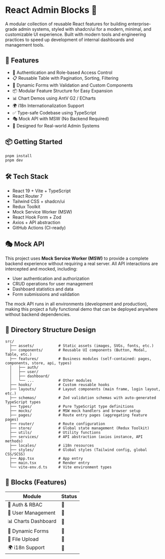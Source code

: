 # React Admin Blocks 🚀

A modular collection of reusable React features for building enterprise-grade admin systems, styled with shadcn/ui for a modern, minimal, and customizable UI experience.
Built with modern tools and engineering practices to speed up development of internal dashboards and management tools.

## 🌟 Features

- 🔐 Authentication and Role-based Access Control
- 📋 Reusable Table with Pagination, Sorting, Filtering
- 🧾 Dynamic Forms with Validation and Custom Components
- 📦 Modular Feature Structure for Easy Expansion
- 📊 Chart Demos using AntV G2 / ECharts
- 🌍 i18n Internationalization Support
- ✅ Type-safe Codebase using TypeScript
- 🎭 Mock API with MSW (No Backend Required)
- 🎯 Designed for Real-world Admin Systems

## 📦 Getting Started

```bash
pnpm install
pnpm dev
```

## 🛠️ Tech Stack

- React 19 + Vite + TypeScript
- React Router 7
- Tailwind CSS + shadcn/ui
- Redux Toolkit
- Mock Service Worker (MSW)
- React Hook Form + Zod
- Axios + API abstraction
- GitHub Actions (CI-ready)

## 🎭 Mock API

This project uses **Mock Service Worker (MSW)** to provide a complete backend experience without requiring a real server. All API interactions are intercepted and mocked, including:

- User authentication and authorization
- CRUD operations for user management
- Dashboard statistics and data
- Form submissions and validation

The mock API runs in all environments (development and production), making this project a fully functional demo that can be deployed anywhere without backend dependencies.

## 📁 Directory Structure Design

```plaintext
src/
  ├── assets/           # Static assets (images, SVGs, fonts, etc.)
  ├── components/       # Reusable UI components (Button, Modal, Table, etc.)
  ├── features/         # Business modules (self-contained: pages, components, store, api, types)
  │   ├── auth/
  │   ├── user/
  │   ├── dashboard/
  │   └── ...           # Other modules
  ├── hooks/            # Custom reusable hooks
  ├── layouts/          # Layout components (main frame, login layout, etc.)
  ├── schemas/          # Zod validation schemas with auto-generated TypeScript types
  ├── types/            # Pure TypeScript type definitions
  ├── mocks/            # MSW mock handlers and browser setup
  ├── pages/            # Route entry pages (aggregating feature pages)
  ├── router/           # Route configuration
  ├── store/            # Global state management (Redux Toolkit)
  ├── utils/            # Utility functions
  ├── services/         # API abstraction (axios instance, API methods)
  ├── locales/          # i18n resources
  ├── styles/           # Global styles (Tailwind config, global CSS/SCSS)
  ├── App.tsx           # App entry
  ├── main.tsx          # Render entry
  └── vite-env.d.ts     # Vite environment types
```

## 🚧 Blocks (Features)

| Module              | Status |
| ------------------- | ------ |
| 🔐 Auth & RBAC      | 🔄     |
| 👥 User Management  | 🔄     |
| 📊 Charts Dashboard | 🔄     |
| 📝 Dynamic Forms    | 🔄     |
| 📁 File Upload      | 🔄     |
| 🌍 i18n Support     | 🔄     |
